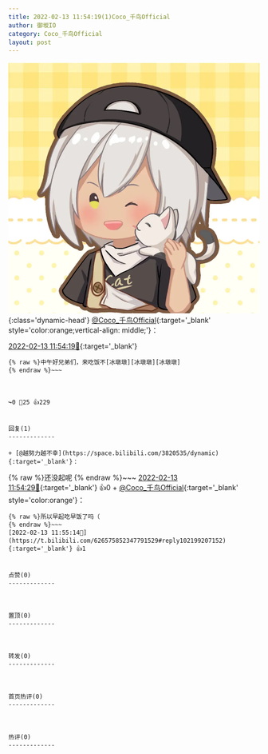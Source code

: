 ```yaml
---
title: 2022-02-13 11:54:19(1)Coco_千鸟Official
author: 御坂IO
category: Coco_千鸟Official
layout: post
---
```


![img](/images/85e485bc0dbd0cde4d15f24d7cffe9704618ad10.jpg){:class='dynamic-head'}
[@Coco_千鸟Official](https://space.bilibili.com/1891728206/dynamic){:target='_blank' style='color:orange;vertical-align: middle;'}：

[2022-02-13 11:54:19🔗](https://t.bilibili.com/626575852347791529){:target='_blank'}

~~~
{% raw %}中午好兄弟们，来吃饭不[冰墩墩][冰墩墩][冰墩墩]
{% endraw %}~~~



↪️0 💬25 👍229


回复(1)
-------------

+ [@越努力越不幸](https://space.bilibili.com/3820535/dynamic){:target='_blank'}：
~~~
{% raw %}还没起呢
{% endraw %}~~~
[2022-02-13 11:54:29🔗](https://t.bilibili.com/626575852347791529#reply102199019472){:target='_blank'} 👍0
    + [@Coco_千鸟Official](https://space.bilibili.com/1891728206/dynamic){:target='_blank' style='color:orange'}：
~~~
{% raw %}所以早起吃早饭了吗（
{% endraw %}~~~
[2022-02-13 11:55:14🔗](https://t.bilibili.com/626575852347791529#reply102199207152){:target='_blank'} 👍1


点赞(0)
-------------



置顶(0)
-------------



转发(0)
-------------



首页热评(0)
-------------



热评(0)
-------------



